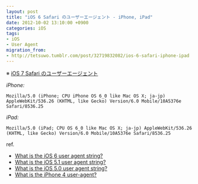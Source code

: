 ```yaml
---
layout: post
title: "iOS 6 Safari のユーザーエージェント - iPhone, iPad"
date: 2012-10-02 13:10:00 +0900
categories: iOS
tags:
- iOS
- User Agent
migration_from: 
- http://tetsuwo.tumblr.com/post/32719832082/ios-6-safari-iphone-ipad
---
```


※ [iOS 7 Safari のユーザーエージェント](https://blog.t5o.me/post/20130924/ios-7-safari-iphone-ipad-ipod-touch.html)


*iPhone:*

    Mozilla/5.0 (iPhone; CPU iPhone OS 6_0 like Mac OS X; ja-jp) AppleWebKit/536.26 (KHTML, like Gecko) Version/6.0 Mobile/10A5376e Safari/8536.25


*iPad:*

    Mozilla/5.0 (iPad; CPU OS 6_0 like Mac OS X; ja-jp) AppleWebKit/536.26 (KHTML, like Gecko) Version/6.0 Mobile/10A5376e Safari/8536.25


ref.

- [What is the iOS 6 user agent string?](http://stackoverflow.com/questions/12305566/what-is-the-ios-6-user-agent-string)
- [What is the iOS 5.1 user agent string?](http://stackoverflow.com/questions/10152433/what-is-the-ios-5-1-user-agent-string)
- [What is the iOS 5.0 user agent string?](http://stackoverflow.com/questions/7825873/what-is-the-ios-5-0-user-agent-string)
- [What is the iPhone 4 user-agent?](http://stackoverflow.com/questions/3105555/what-is-the-iphone-4-user-agent)
